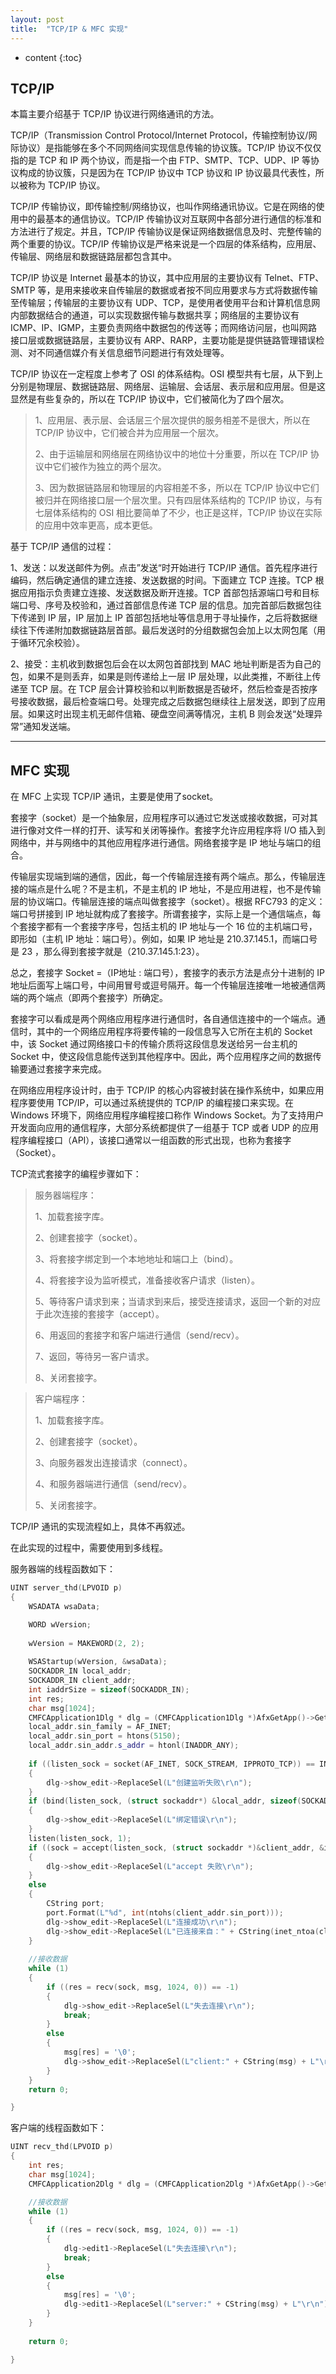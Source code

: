 ```yaml
---
layout: post
title:  "TCP/IP & MFC 实现"
---
```


* content
{:toc}

## TCP/IP

本篇主要介绍基于 TCP/IP 协议进行网络通讯的方法。

TCP/IP（Transmission Control Protocol/Internet Protocol，传输控制协议/网际协议）是指能够在多个不同网络间实现信息传输的协议簇。TCP/IP 协议不仅仅指的是 TCP 和 IP 两个协议，而是指一个由 FTP、SMTP、TCP、UDP、IP 等协议构成的协议簇，只是因为在 TCP/IP 协议中 TCP 协议和 IP 协议最具代表性，所以被称为 TCP/IP 协议。

TCP/IP 传输协议，即传输控制/网络协议，也叫作网络通讯协议。它是在网络的使用中的最基本的通信协议。TCP/IP 传输协议对互联网中各部分进行通信的标准和方法进行了规定。并且，TCP/IP 传输协议是保证网络数据信息及时、完整传输的两个重要的协议。TCP/IP 传输协议是严格来说是一个四层的体系结构，应用层、传输层、网络层和数据链路层都包含其中。

TCP/IP 协议是 Internet 最基本的协议，其中应用层的主要协议有 Telnet、FTP、SMTP 等，是用来接收来自传输层的数据或者按不同应用要求与方式将数据传输至传输层；传输层的主要协议有 UDP、TCP，是使用者使用平台和计算机信息网内部数据结合的通道，可以实现数据传输与数据共享；网络层的主要协议有 ICMP、IP、IGMP，主要负责网络中数据包的传送等；而网络访问层，也叫网路接口层或数据链路层，主要协议有 ARP、RARP，主要功能是提供链路管理错误检测、对不同通信媒介有关信息细节问题进行有效处理等。

TCP/IP 协议在一定程度上参考了 OSI 的体系结构。OSI 模型共有七层，从下到上分别是物理层、数据链路层、网络层、运输层、会话层、表示层和应用层。但是这显然是有些复杂的，所以在 TCP/IP 协议中，它们被简化为了四个层次。

> 1、应用层、表示层、会话层三个层次提供的服务相差不是很大，所以在 TCP/IP 协议中，它们被合并为应用层一个层次。
>
> 2、由于运输层和网络层在网络协议中的地位十分重要，所以在 TCP/IP 协议中它们被作为独立的两个层次。
>
> 3、因为数据链路层和物理层的内容相差不多，所以在 TCP/IP 协议中它们被归并在网络接口层一个层次里。只有四层体系结构的 TCP/IP 协议，与有七层体系结构的 OSI 相比要简单了不少，也正是这样，TCP/IP 协议在实际的应用中效率更高，成本更低。



基于 TCP/IP 通信的过程：

1、发送：以发送邮件为例。点击”发送“时开始进行 TCP/IP 通信。首先程序进行编码，然后确定通信的建立连接、发送数据的时间。下面建立 TCP 连接。TCP 根据应用指示负责建立连接、发送数据及断开连接。TCP 首部包括源端口号和目标端口号、序号及校验和，通过首部信息传递 TCP 层的信息。加完首部后数据包往下传递到 IP 层，IP 层加上 IP 首部包括地址等信息用于寻址操作，之后将数据继续往下传递附加数据链路层首部。最后发送时的分组数据包会加上以太网包尾（用于循环冗余校验）。

2、接受：主机收到数据包后会在以太网包首部找到 MAC 地址判断是否为自己的包，如果不是则丢弃，如果是则传递给上一层 IP 层处理，以此类推，不断往上传递至 TCP 层。在 TCP 层会计算校验和以判断数据是否破坏，然后检查是否按序号接收数据，最后检查端口号。处理完成之后数据包继续往上层发送，即到了应用层。如果这时出现主机无邮件信箱、硬盘空间满等情况，主机 B 则会发送“处理异常”通知发送端。

---

## MFC 实现

在 MFC 上实现 TCP/IP 通讯，主要是使用了socket。

套接字（socket）是一个抽象层，应用程序可以通过它发送或接收数据，可对其进行像对文件一样的打开、读写和关闭等操作。套接字允许应用程序将 I/O 插入到网络中，并与网络中的其他应用程序进行通信。网络套接字是 IP 地址与端口的组合。

传输层实现端到端的通信，因此，每一个传输层连接有两个端点。那么，传输层连接的端点是什么呢？不是主机，不是主机的 IP 地址，不是应用进程，也不是传输层的协议端口。传输层连接的端点叫做套接字（socket）。根据 RFC793 的定义：端口号拼接到 IP 地址就构成了套接字。所谓套接字，实际上是一个通信端点，每个套接字都有一个套接字序号，包括主机的 IP 地址与一个 16 位的主机端口号，即形如（主机 IP 地址：端口号）。例如，如果 IP 地址是 210.37.145.1，而端口号是 23 ，那么得到套接字就是（210.37.145.1:23）。

总之，套接字 Socket =（IP地址 : 端口号），套接字的表示方法是点分十进制的 IP 地址后面写上端口号，中间用冒号或逗号隔开。每一个传输层连接唯一地被通信两端的两个端点（即两个套接字）所确定。

套接字可以看成是两个网络应用程序进行通信时，各自通信连接中的一个端点。通信时，其中的一个网络应用程序将要传输的一段信息写入它所在主机的 Socket 中，该 Socket 通过网络接口卡的传输介质将这段信息发送给另一台主机的 Socket 中，使这段信息能传送到其他程序中。因此，两个应用程序之间的数据传输要通过套接字来完成。

在网络应用程序设计时，由于 TCP/IP 的核心内容被封装在操作系统中，如果应用程序要使用 TCP/IP，可以通过系统提供的 TCP/IP 的编程接口来实现。在 Windows 环境下，网络应用程序编程接口称作 Windows Socket。为了支持用户开发面向应用的通信程序，大部分系统都提供了一组基于 TCP 或者 UDP 的应用程序编程接口（API），该接口通常以一组函数的形式出现，也称为套接字（Socket）。

TCP流式套接字的编程步骤如下：

> 服务器端程序：
>
> 1、加载套接字库。
>
> 2、创建套接字（socket）。 
>
> 3、将套接字绑定到一个本地地址和端口上（bind）。 
>
> 4、将套接字设为监听模式，准备接收客户请求（listen）。 
>
> 5、等待客户请求到来；当请求到来后，接受连接请求，返回一个新的对应于此次连接的套接字（accept）。 
>
> 6、用返回的套接字和客户端进行通信（send/recv）。 
>
> 7、返回，等待另一客户请求。
> 
> 8、关闭套接字。

> 客户端程序：
>
> 1、加载套接字库。
> 
> 2、创建套接字（socket）。
>
> 3、向服务器发出连接请求（connect）。
>
> 4、和服务器端进行通信（send/recv）。
>
> 5、关闭套接字。

TCP/IP 通讯的实现流程如上，具体不再叙述。

在此实现的过程中，需要使用到多线程。

服务器端的线程函数如下：

```c++
UINT server_thd(LPVOID p)
{
	WSADATA wsaData;

	WORD wVersion;
	
	wVersion = MAKEWORD(2, 2);
	
	WSAStartup(wVersion, &wsaData);
	SOCKADDR_IN local_addr;
	SOCKADDR_IN client_addr;
	int iaddrSize = sizeof(SOCKADDR_IN);
	int res;
	char msg[1024];
	CMFCApplication1Dlg * dlg = (CMFCApplication1Dlg *)AfxGetApp()->GetMainWnd();
	local_addr.sin_family = AF_INET;
	local_addr.sin_port = htons(5150);
	local_addr.sin_addr.s_addr = htonl(INADDR_ANY);
	
	if ((listen_sock = socket(AF_INET, SOCK_STREAM, IPPROTO_TCP)) == INVALID_SOCKET)
	{
		dlg->show_edit->ReplaceSel(L"创建监听失败\r\n");
	}
	if (bind(listen_sock, (struct sockaddr*) &local_addr, sizeof(SOCKADDR_IN)))
	{
		dlg->show_edit->ReplaceSel(L"绑定错误\r\n");
	}
	listen(listen_sock, 1);
	if ((sock = accept(listen_sock, (struct sockaddr *)&client_addr, &iaddrSize)) == INVALID_SOCKET)
	{
		dlg->show_edit->ReplaceSel(L"accept 失败\r\n");
	}
	else
	{
		CString port;
		port.Format(L"%d", int(ntohs(client_addr.sin_port)));
		dlg->show_edit->ReplaceSel(L"连接成功\r\n"); 
		dlg->show_edit->ReplaceSel(L"已连接来自：" + CString(inet_ntoa(client_addr.sin_addr)) + "  端口：" + port + L"\r\n");
	}
	
	//接收数据
	while (1)
	{
		if ((res = recv(sock, msg, 1024, 0)) == -1)
		{
			dlg->show_edit->ReplaceSel(L"失去连接\r\n");
			break;
		}
		else
		{
			msg[res] = '\0';
			dlg->show_edit->ReplaceSel(L"client:" + CString(msg) + L"\r\n");
		}
	}
	return 0;

}


```

客户端的线程函数如下：

```c++
UINT recv_thd(LPVOID p)  
{
	int res;
	char msg[1024];
	CMFCApplication2Dlg * dlg = (CMFCApplication2Dlg *)AfxGetApp()->GetMainWnd();

	//接收数据
	while (1)
	{
		if ((res = recv(sock, msg, 1024, 0)) == -1)
		{
			dlg->edit1->ReplaceSel(L"失去连接\r\n");
			break;
		}
		else
		{
			msg[res] = '\0';
			dlg->edit1->ReplaceSel(L"server:" + CString(msg) + L"\r\n");
		}
	}
	
	return 0;

}
```











